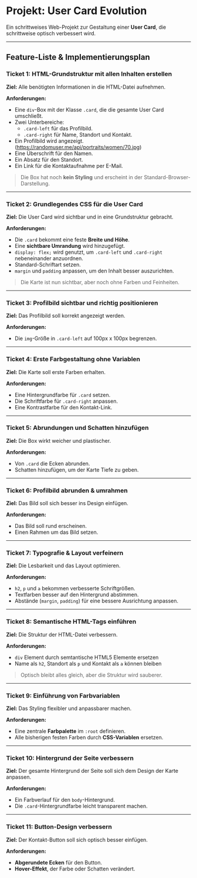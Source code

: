 # **Projekt: User Card Evolution**

Ein schrittweises Web-Projekt zur Gestaltung einer **User Card**, die schrittweise optisch verbessert wird.

---

## **Feature-Liste & Implementierungsplan**

### **Ticket 1: HTML-Grundstruktur mit allen Inhalten erstellen**

**Ziel:** Alle benötigten Informationen in die HTML-Datei aufnehmen.

**Anforderungen:**

- Eine `div`-Box mit der Klasse `.card`, die die gesamte User Card umschließt.
- Zwei Unterbereiche:
  - `.card-left` für das Profilbild.
  - `.card-right` für Name, Standort und Kontakt.
- Ein Profilbild wird angezeigt. (https://randomuser.me/api/portraits/women/70.jpg)
- Eine Überschrift für den Namen.
- Ein Absatz für den Standort.
- Ein Link für die Kontaktaufnahme per E-Mail.

> Die Box hat noch **kein Styling** und erscheint in der Standard-Browser-Darstellung.

---

### **Ticket 2: Grundlegendes CSS für die User Card**

**Ziel:** Die User Card wird sichtbar und in eine Grundstruktur gebracht.

**Anforderungen:**

- Die `.card` bekommt eine feste **Breite und Höhe**.
- Eine **sichtbare Umrandung** wird hinzugefügt.
- `display: flex;` wird genutzt, um `.card-left` und `.card-right` nebeneinander anzuordnen.
- Standard-Schriftart setzen.
- `margin` und `padding` anpassen, um den Inhalt besser auszurichten.

> Die Karte ist nun sichtbar, aber noch ohne Farben und Feinheiten.

---

### **Ticket 3: Profilbild sichtbar und richtig positionieren**

**Ziel:** Das Profilbild soll korrekt angezeigt werden.

**Anforderungen:**

- Die `img`-Größe in `.card-left` auf 100px x 100px begrenzen.

---

### **Ticket 4: Erste Farbgestaltung ohne Variablen**

**Ziel:** Die Karte soll erste Farben erhalten.

**Anforderungen:**

- Eine Hintergrundfarbe für `.card` setzen.
- Die Schriftfarbe für `.card-right` anpassen.
- Eine Kontrastfarbe für den Kontakt-Link.

---

### **Ticket 5: Abrundungen und Schatten hinzufügen**

**Ziel:** Die Box wirkt weicher und plastischer.

**Anforderungen:**

- Von `.card` die Ecken abrunden.
- Schatten hinzufügen, um der Karte Tiefe zu geben.

---

### **Ticket 6: Profilbild abrunden & umrahmen**

**Ziel:** Das Bild soll sich besser ins Design einfügen.

**Anforderungen:**

- Das Bild soll rund erscheinen.
- Einen Rahmen um das Bild setzen.

---

### **Ticket 7: Typografie & Layout verfeinern**

**Ziel:** Die Lesbarkeit und das Layout optimieren.

**Anforderungen:**

- `h2`, `p` und `a` bekommen verbesserte Schriftgrößen.
- Textfarben besser auf den Hintergrund abstimmen.
- Abstände (`margin`, `padding`) für eine bessere Ausrichtung anpassen.

---

### **Ticket 8: Semantische HTML-Tags einführen**

**Ziel:** Die Struktur der HTML-Datei verbessern.

**Anforderungen:**

- `div` Element durch semtantische HTML5 Elemente ersetzen
- Name als `h2`, Standort als `p` und Kontakt als `a` können bleiben

> Optisch bleibt alles gleich, aber die Struktur wird sauberer.

---

### **Ticket 9: Einführung von Farbvariablen**

**Ziel:** Das Styling flexibler und anpassbarer machen.

**Anforderungen:**

- Eine zentrale **Farbpalette** im `:root` definieren.
- Alle bisherigen festen Farben durch **CSS-Variablen** ersetzen.

---

### **Ticket 10: Hintergrund der Seite verbessern**

**Ziel:** Der gesamte Hintergrund der Seite soll sich dem Design der Karte anpassen.

**Anforderungen:**

- Ein Farbverlauf für den `body`-Hintergrund.
- Die `.card`-Hintergrundfarbe leicht transparent machen.

---

### **Ticket 11: Button-Design verbessern**

**Ziel:** Der Kontakt-Button soll sich optisch besser einfügen.

**Anforderungen:**

- **Abgerundete Ecken** für den Button.
- **Hover-Effekt**, der Farbe oder Schatten verändert.
